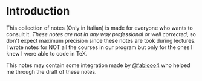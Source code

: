 # Introduction

This collection of notes (Only in Italian) is made for everyone who wants to consult it. *These notes are not in any way professional or
well corrected*, so don't expect maximum precision since these notes are took during lectures. I wrote notes for NOT all the courses in our program
but only for the ones I knew I were able to code in TeX.

This notes may contain some integration made by [@fabiooo4](https://github.com/fabiooo4/Uni) who helped me through the draft of these notes.
